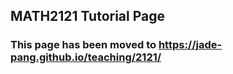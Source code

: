 ## MATH2121 Tutorial Page

### This page has been moved to https://jade-pang.github.io/teaching/2121/

